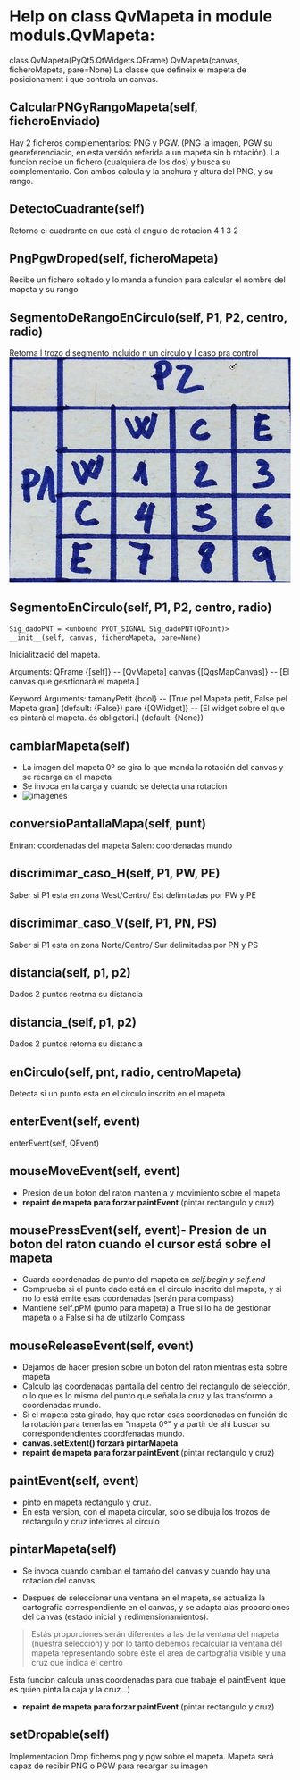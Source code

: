 # Help on class QvMapeta in module moduls.QvMapeta:

class QvMapeta(PyQt5.QtWidgets.QFrame)
QvMapeta(canvas, ficheroMapeta, pare=None)
La classe que defineix el mapeta de posicionament i que controla un 
canvas.

## CalcularPNGyRangoMapeta(self, ficheroEnviado)
Hay 2 ficheros complementarios: PNG y PGW. (PNG la imagen, 
PGW su georeferenciacio,  en esta versión referida a un mapeta sin b
rotación). La funcion recibe un fichero (cualquiera de los dos) y 
busca su complementario. 
Con ambos calcula y la anchura y altura del PNG, y su rango.
    
 ## DetectoCuadrante(self)
Retorno el cuadrante en que está el angulo de rotacion
  4     1
  3     2
    
## PngPgwDroped(self, ficheroMapeta)
  Recibe un fichero soltado y lo manda a funcion para calcular el
  nombre del mapeta y su rango
    
## SegmentoDeRangoEnCirculo(self, P1, P2, centro, radio)
  Retorna l trozo d segmento incluido n un circulo y l caso pra control
![enter image description here](mapeta_p1_p2.jpg)

    
##  SegmentoEnCirculo(self, P1, P2, centro, radio)
    Sig_dadoPNT = <unbound PYQT_SIGNAL Sig_dadoPNT(QPoint)>
    __init__(self, canvas, ficheroMapeta, pare=None)
  Inicialització del mapeta.
  
  Arguments:
      QFrame {[self]} -- [QvMapeta]
      canvas {[QgsMapCanvas]} -- [El canvas que gesrtionarà el mapeta.]
  
  Keyword Arguments:
      tamanyPetit {bool} -- [True pel Mapeta petit, False pel Mapeta
       gran] (default: {False})
      pare {[QWidget]} -- [El widget sobre el que es pintarà el mapeta.
       és obligatori.] (default: {None})
    
## cambiarMapeta(self)
- La imagen del mapeta 0º se gira lo que manda la rotación del canvas y se recarga en el mapeta
- Se invoca en la carga y cuando se detecta una rotacion
- ![imagenes](https://github.com/SistemesInformacioTerritorial/Qvista/blob/prePro/Imatges/Mapeta.png)
    
## conversioPantallaMapa(self, punt)
Entran: coordenadas del mapeta
Salen: coordenadas mundo
    
## discrimimar_caso_H(self, P1, PW, PE)
Saber si P1 esta en zona West/Centro/ Est delimitadas por PW y PE
    
## discrimimar_caso_V(self, P1, PN, PS)
Saber si P1 esta en zona Norte/Centro/ Sur delimitadas por PN y PS
    
## distancia(self, p1, p2)
Dados 2 puntos reotrna su distancia
    
## distancia_(self, p1, p2)
Dados 2 puntos retorna su distancia
    
## enCirculo(self, pnt, radio, centroMapeta)
Detecta si un punto esta en el circulo inscrito en el mapeta
    
## enterEvent(self, event)
  enterEvent(self, QEvent)
    
## mouseMoveEvent(self, event)
- Presion de un boton del raton mantenia y movimiento sobre el mapeta
- **repaint de mapeta para forzar paintEvent**  (pintar rectangulo y cruz)
    
## mousePressEvent(self, event)- Presion de un boton del raton cuando el cursor está sobre el mapeta
- Guarda coordenadas de punto del mapeta en *self.begin y self.end*
- Comprueba si el punto dado está en el circulo inscrito del mapeta, y si no lo está emite esas coordenadas (serán para compass)
- Mantiene self.pPM (punto para mapeta) a True si lo ha de gestionar mapeta o a False si ha de utilzarlo Compass
  
## mouseReleaseEvent(self, event)
 - Dejamos de hacer presion sobre un boton del raton mientras está sobre mapeta
 - Calculo las coordenadas pantalla del centro del rectangulo de selección, o lo que es lo mismo del punto que señala la cruz y las transformo a coordenadas mundo.
 - Si el mapeta esta girado, hay que rotar esas coordenadas en función de la rotación para tenerlas en "mapeta 0º" y a partir de ahi buscar su correspondendientes coordfenadas mundo.
 - **canvas.setExtent() forzará pintarMapeta** 
 - **repaint de mapeta para forzar paintEvent** (pintar rectangulo y cruz)
    
## paintEvent(self, event)
- pinto en mapeta rectangulo y cruz.
- En esta version, con el mapeta circular, solo se dibuja los trozos de rectangulo y cruz interiores al circulo

## pintarMapeta(self)
- Se invoca cuando cambian el tamaño del canvas y cuando hay una   rotacion del canvas
  
-  Despues de seleccionar una ventana en el mapeta, se actualiza   la cartografia correspondiente  en el canvas, y se adapta alas proporciones del canvas (estado inicial y  redimensionamientos).
       
 >Estás proporciones serán diferentes a las de la ventana  del mapeta (nuestra seleccion) y por lo tanto debemos recalcular la ventana del mapeta representando sobre éste el area de cartografia visible y una cruz que indica el centro
  
Esta funcion calcula unas coordenadas para que trabaje el 
paintEvent (que es quien pinta la caja y la cruz...)
- **repaint de mapeta para forzar paintEvent** (pintar rectangulo y cruz)
    
    
## setDropable(self)
 Implementacion Drop ficheros png y pgw sobre el mapeta. 
 Mapeta será capaz de recibir PNG o PGW para recargar su imagen
   
